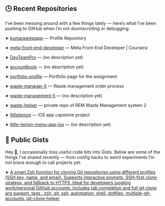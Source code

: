 
## 🕒 Recent Repositories

I’ve been messing around with a few things lately — here’s what I’ve been pushing to GitHub when I’m not doomscrolling or debugging:

<!-- RECENT_REPOS_START -->

➤ [kumarawmpapp](https://github.com/kumarawmpapp/kumarawmpapp) — Profile Repository

➤ [meta-front-end-developer](https://github.com/kumarawmpapp/meta-front-end-developer) — Meta Front-End Developer | Coursera

➤ [DevTeamPro](https://github.com/kumarawmpapp/DevTeamPro) — (no description yet)

➤ [accountbook](https://github.com/kumarawmpapp/accountbook) — (no description yet)

➤ [portfolio-profile](https://github.com/kumarawmpapp/portfolio-profile) — Portfolio page for the assignment

➤ [waste-manager-5](https://github.com/kumarawmpapp/waste-manager-5) — Waste management order process

➤ [waste-management-5](https://github.com/kumarawmpapp/waste-management-5) — (no description yet)

➤ [waste-helper](https://github.com/kumarawmpapp/waste-helper) — private repo of REM Waste Management system 2

➤ [littlelemon](https://github.com/kumarawmpapp/littlelemon) — iOS app capstone project

➤ [little-lemon-menu-app-ios](https://github.com/kumarawmpapp/little-lemon-menu-app-ios) — (no description yet)

<!-- RECENT_REPOS_END -->


## 📂 Public Gists

Hey 👋, I occasionally toss useful code bits into Gists. Below are some of the things I’ve shared recently — from config hacks to weird experiments I’m not brave enough to call projects yet:

<!-- GIST-LIST:START -->
➤ [A smart Zsh function for cloning Git repositories using different profiles (SSH key, name, and email). Supports interactive prompts, SSH-first clone strategy, and fallback to HTTPS. Ideal for developers juggling work/personal GitHub accounts. Includes tab completion and full git clone arg support.  tags : zsh, git, ssh, automation, shell, dotfiles, multiple-git-accounts, git-clone-helper](https://gist.github.com/kumarawmpapp/69910af63c103ca65de15f665ddb5f9d)
<!-- GIST-LIST:END -->

